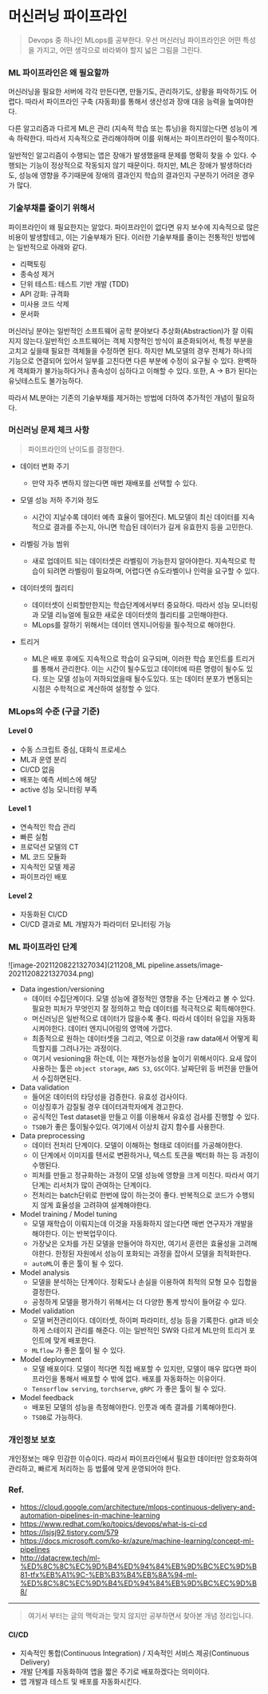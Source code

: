 # 머신러닝 파이프라인

> Devops 중 하나인 MLops를 공부한다. 우선 머신러닝 파이프라인은 어떤 특성을 가지고, 어떤 생각으로 바라봐야 할지 넓은 그림을 그린다.

### ML 파이프라인은 왜 필요할까

머신러닝을 필요한 서버에 각각 만든다면, 만들기도, 관리하기도, 상황을 파악하기도 어렵다. 따라서 파이프라인 구축 (자동화)를 통해서 생산성과 장애 대응 능력을 높여야한다.

다른 알고리즘과 다르게 ML은 관리 (지속적 학습 또는 튜닝)을 하지않는다면 성능이 계속 하락한다. 따라서 지속적으로 관리해야하며 이를 위해서는 파이프라인이 필수적이다.

일반적인 알고리즘이 수행되는 앱은 장애가 발생했을때 문제를 명확히 찾을 수 있다. 수행되는 기능이 정상적으로 작동되지 않기 때문이다. 하지만, ML은 장애가 발생하더라도, 성능에 영향을 주기때문에 장애의 결과인지 학습의 결과인지 구분하기 어려운 경우가 많다.



### 기술부채를 줄이기 위해서

파이프라인이 왜 필요한지는 알았다. 파이프라인이 없다면 유지 보수에 지속적으로 많은 비용이 발생할테고, 이는 기술부채가 된다. 이러한 기술부채를 줄이는 전통적인 방법에는 일반적으로 아래와 같다.

- 리팩토링
- 종속성 제거
- 단위 테스트: 테스트 기반 개발 (TDD)
- API 강화: 규격화
- 미사용 코드 삭제
- 문서화



머신러닝 분야는 일반적인 소프트웨어 공학 분야보다 추상화(Abstraction)가 잘 이뤄지지 않는다.일반적인 소프트웨어는 객체 지향적인 방식이 표준화되어서, 특정 부분을 고치고 싶을때 필요한 객체들을 수정하면 된다. 하지만 ML모델의 경우 전체가 하나의 기능으로 연결되어 있어서 일부를 고친다면 다른 부분에 수정이 요구될 수 있다. 완벽하게 객체화가 불가능하다거나 종속성이 심하다고 이해할 수 있다. 또한, A -> B가 된다는 유닛테스트도 불가능하다.

따라서 ML분야는 기존의 기술부채를 제거하는 방법에 더하여 추가적인 개념이 필요하다.



### 머신러닝 문제 체크 사항 

> 파이프라인의 난이도를 결정한다.

- 데이터 변화 주기
  - 만약 자주 변하지 않는다면 매번 재배포를 선택할 수 있다.
- 모델 성능 저하 주기와 정도
  - 시간이 지날수록 데이터 예측 효율이 떨어진다. ML모델이 최신 데이터를 지속적으로 결과를 주는지, 아니면 학습된 데이터가 길게 유효한지 등을 고민한다.
- 라벨링 가능 범위
  - 새로 업데이트 되는 데이터셋은 라벨링이 가능한지 알아야한다. 지속적으로 학습이 되려면 라벨링이 필요하며, 어렵다면 슈도라벨이나 인력을 요구할 수 있다.
- 데이터셋의 퀄리티
  - 데이터셋이 신뢰할만한지는 학습단계에서부터 중요하다. 따라서 성능 모니터링과 모델 리뉴얼에 필요한 새로운 데이터셋의 퀄리티를 고민해야한다.
  - MLops를 잘하기 위해서는 데이터 엔지니어링을 필수적으로 해야한다. 

- 트리거
  - ML은 배포 후에도 지속적으로 학습이 요구되며, 이러한 학습 포인트를 트리거를 통해서 관리한다. 이는 시간이 될수도있고 데이터에 따른 명령이 될수도 있다. 또는 모델 성능이 저하되었을때 될수도있다. 또는 데이터 분포가 변동되는 시점은 수학적으로 계산하여 설정할 수 있다.



### MLops의 수준 (구글 기준)

#### Level 0

- 수동 스크립트 중심, 대화식 프로세스
- ML과 운영 분리
- CI/CD 없음
- 배포는 예측 서비스에 해당
- active 성능 모니터링 부족

#### Level 1

- 연속적인 학습 관리
- 빠른 실험
- 프로덕션 모델의 CT
- ML 코드 모듈화
- 지속적인 모델 제공
- 파이프라인 배포

#### Level 2

- 자동화된 CI/CD 
- CI/CD 결과로 ML 개발자가 파라미터 모니터링 가능



### ML 파이프라인 단계

![image-20211208221327034](211208_ML pipeline.assets/image-20211208221327034.png)

- Data ingestion/versioning
  - 데이터 수집단계이다. 모델 성능에 결정적인 영향을 주는 단계라고 볼 수 있다. 필요한 피처가 무엇인지 잘 정의하고 학습 데이터를 적극적으로 획득해야한다.
  - 머신러닝은 일반적으로 데이터가 많을수록 좋다. 따라서 데이터 유입을 자동화시켜야한다. 데이터 엔지니어링의 영역에 가깝다. 
  - 최종적으로 원하는 데이터셋을 그리고, 역으로 이것을 raw data에서 어떻게 획득할지를 그려나가는 과정이다.
  - 여기서 vesioning을 하는데, 이는 재현가능성을 높이기 위해서이다. 요새 많이 사용하는 툴은 `object storage`, `AWS S3`, `GSC`이다. 날짜단위 등 버전을 만들어서 수집하면된다.
- Data validation
  - 들어온 데이터의 타당성을 검증한다. 유효성 검사이다.
  - 이상징후가 감질될 경우 데이터과학자에게 경고한다.
  - 공식적인 Test dataset을 만들고 이를 이용해서 유효성 검사를 진행할 수 있다. 
  - `TSDB`가 좋은 툴이될수있다. 여기에서 이상치 감지 함수를 사용한다.
- Data preprocessing
  - 데이터 전처리 단계이다. 모델이 이해하는 형태로 데이터를 가공해야한다.
  - 이 단계에서 이미지를 텐서로 변환하거나, 텍스트 토큰을 벡터화 하는 등 과정이 수행된다.
  - 피처를 만들고 정규화하는 과정이 모델 성능에 영향을 크게 미친다. 따라서 여기 단계는 리서처가 많이 관여하는 단계이다.
  - 전처리는 batch단위로 한번에 많이 하는것이 좋다. 반복적으로 코드가 수행되지 않게 효율성을 고려햐여 설계해야한다.
- Model training / Model tuning
  - 모델 재학습이 이뤄지는데 이것을 자동화하지 않는다면 매번 연구자가 개발을 해야한다. 이는 반복업무이다.
  - 가장낮은 오차를 가진 모델을 만들어야 하지만, 여기서 훈련은 효율성을 고려해야한다. 한정된 자원에서 성능이 포화되는 과정을 잡아서 모델을 최적화한다.
  - `autoML`이 좋은 툴이 될 수 있다.
- Model analysis 
  - 모델을 분석하는 단계이다. 정확도나 손실을 이용하여 최적의 모형 모수 집합을 결정한다.
  - 공정하게 모델을 평가하기 위해서는 더 다양한 통계 방식이 들어갈 수 있다.
- Model validation
  - 모델 버전관리이다. 데이터셋, 하이퍼 파라미터, 성능 등을 기록한다. git과 비슷하게 스테이지 관리를 해준다. 이는 일반적인 SW와 다르게 ML만의 트리거 포인트에 맞게 배포한다.
  - `MLflow` 가 좋은 툴이 될 수 있다.
- Model deployment
  - 모델 배포이다. 모델이 적다면 직접 배포할 수 있지만, 모델이 매우 많다면 파이프라인을 통해서 배포할 수 밖에 없다. 배포를 자동화하는 이유이다.
  - `Tensorflow serving`, `torchserve`, `gRPC` 가 좋은 툴이 될 수 있다.
- Model feedback
  - 배포된 모델의 성능을 측정해야한다. 인풋과 예측 결과를 기록해야한다. 
  - `TSDB`로 가능하다.



### 개인정보 보호

개인정보는 매우 민감한 이슈이다. 따라서 파이프라인에서 필요한 데이터만 암호화하여 관리하고, 빠르게 처리하는 등 법률에 맞게 운영되어야 한다.





### Ref.

- https://cloud.google.com/architecture/mlops-continuous-delivery-and-automation-pipelines-in-machine-learning
- https://www.redhat.com/ko/topics/devops/what-is-ci-cd
- https://lsjsj92.tistory.com/579
- https://docs.microsoft.com/ko-kr/azure/machine-learning/concept-ml-pipelines
- http://datacrew.tech/ml-%ED%8C%8C%EC%9D%B4%ED%94%84%EB%9D%BC%EC%9D%B81-tfx%EB%A1%9C-%EB%B3%B4%EB%8A%94-ml-%ED%8C%8C%EC%9D%B4%ED%94%84%EB%9D%BC%EC%9D%B8/



---

> 여기서 부터는 글의 맥락과는 맞지 않지만 공부하면서 찾아본 개념 정리입니다.

#### CI/CD

- 지속적인 통합(Continuous Integration) / 지속적인 서비스 제공(Continuous Delivery)
- 개발 단계를 자동화하여 앱을 짧은 주기로 배포하겠다는 의미이다.
- 앱 개발과 테스트 및 배포를 자동화시킨다.

